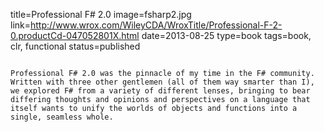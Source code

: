 title=Professional F# 2.0
image=fsharp2.jpg
link=http://www.wrox.com/WileyCDA/WroxTitle/Professional-F-2-0.productCd-047052801X.html
date=2013-08-25
type=book
tags=book, clr, functional
status=published
~~~~~~

Professional F# 2.0 was the pinnacle of my time in the F# community. Written with three other gentlemen (all of them way smarter than I), we explored F# from a variety of different lenses, bringing to bear differing thoughts and opinions and perspectives on a language that itself wants to unify the worlds of objects and functions into a single, seamless whole.
